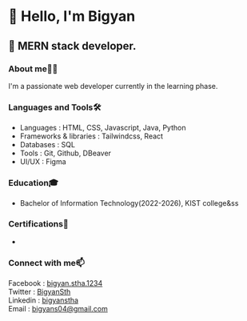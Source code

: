 <h1 align="left"> 👋 Hello, I'm Bigyan </h1>
<h2>🚀 MERN stack developer.</h2>
<h3 align="left">About me🙋‍♂️</h3>
I'm a passionate web developer currently in the learning phase.

<h3 align="left">Languages and Tools🛠️</h3>
<div>
  
- Languages : HTML, CSS, Javascript, Java, Python
- Frameworks & libraries : Tailwindcss, React
- Databases : SQL
- Tools : Git, Github, DBeaver
- UI/UX : Figma
</div>

<h3 align="left">Education🎓</h3>

- Bachelor of Information Technology(2022-2026), KIST college&ss

<h3 align="left">Certifications📜</h3>

-

<h3 align="left">Connect with me📫</h3>
<div>
<span>Facebook : </span>
<a href="https://www.facebook.com/bigyan.stha.1234?mibextid=ZbWKwL">bigyan.stha.1234</a>
</div>
<div>
<span>Twitter : </span>
  <a href="https://x.com/BigyanSth?t=yuBZwuR20Z7WNTalBuyxrw&s=09">BigyanSth</a>
</div>
<div>
<span>Linkedin : </span>
<a href="https://www.linkedin.com/in/bigyan-shrestha-962655266?utm_source=share&utm_campaign=share_via&utm_content=profile&utm_medium=android_app">bigyanstha</a>
</div>
<div>
<span>Email : </span>
<a href="https://mail.google.com/mail/?view=cm&fs=1&to=bigyans04@example.com" target="_blank">bigyans04@gmail.com</a>
</div>

